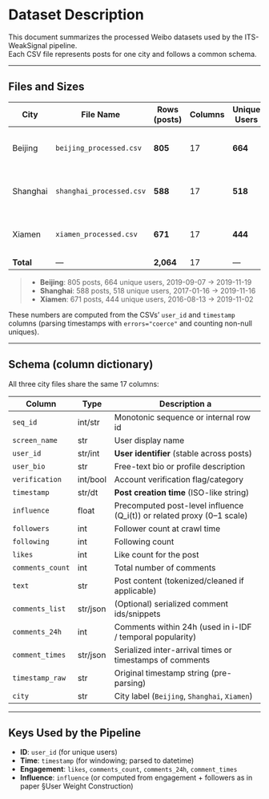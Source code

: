 # Dataset Description

This document summarizes the processed Weibo datasets used by the ITS-WeakSignal pipeline.  
Each CSV file represents posts for one city and follows a common schema.  


---

## Files and Sizes

| City      | File Name                | Rows (posts) | Columns | Unique Users | Time Coverage                 |
|-----------|--------------------------|--------------|---------|--------------|-------------------------------|
| Beijing   | `beijing_processed.csv`  | **805**      | 17      | **664**      | 2019-09-07 → 2019-11-19       |
| Shanghai  | `shanghai_processed.csv` | **588**      | 17      | **518**      | 2017-01-16 → 2019-11-16       |
| Xiamen    | `xiamen_processed.csv`   | **671**      | 17      | **444**      | 2016-08-13 → 2019-11-02       |
| **Total** | —                        | **2,064**    | 17      | —            | —                             |


> - **Beijing**: 805 posts, 664 unique users, 2019-09-07 → 2019-11-19  
> - **Shanghai**: 588 posts, 518 unique users, 2017-01-16 → 2019-11-16  
> - **Xiamen**: 671 posts, 444 unique users, 2016-08-13 → 2019-11-02  

These numbers are computed from the CSVs’ `user_id` and `timestamp` columns (parsing timestamps with `errors="coerce"` and counting non-null uniques).

---

## Schema (column dictionary)

All three city files share the same 17 columns:

| Column          | Type     | Description                                a                                 |
|-----------------|----------|-----------------------------------------------------------------------------|
| `seq_id`        | int/str  | Monotonic sequence or internal row id                                       |
| `screen_name`   | str      | User display name                                                           |
| `user_id`       | str/int  | **User identifier** (stable across posts)                                   |
| `user_bio`      | str      | Free-text bio or profile description                                        |
| `verification`  | int/bool | Account verification flag/category                                          |
| `timestamp`     | str/dt   | **Post creation time** (ISO-like string)                                    |
| `influence`     | float    | Precomputed post-level influence \(Q_i(t)\) or related proxy (0–1 scale)    |
| `followers`     | int      | Follower count at crawl time                                                |
| `following`     | int      | Following count                                                             |
| `likes`         | int      | Like count for the post                                                     |
| `comments_count`| int      | Total number of comments                                                    |
| `text`          | str      | Post content (tokenized/cleaned if applicable)                              |
| `comments_list` | str/json | (Optional) serialized comment ids/snippets                                  |
| `comments_24h`  | int      | Comments within 24h (used in i-IDF / temporal popularity)                   |
| `comment_times` | str/json | Serialized inter-arrival times or timestamps of comments                    |
| `timestamp_raw` | str      | Original timestamp string (pre-parsing)                                     |
| `city`          | str      | City label (`Beijing`, `Shanghai`, `Xiamen`)                                |

---

## Keys Used by the Pipeline

- **ID**: `user_id` (for unique users)  
- **Time**: `timestamp` (for windowing; parsed to datetime)  
- **Engagement**: `likes`, `comments_count`, `comments_24h`, `comment_times`  
- **Influence**: `influence` (or computed from engagement + followers as in paper §User Weight Construction)



